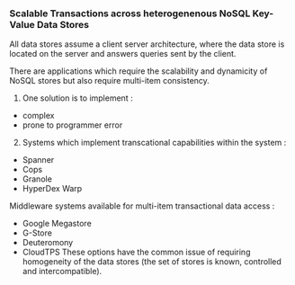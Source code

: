 ### Scalable Transactions across heterogenenous NoSQL Key-Value Data Stores
All data stores assume a client server architecture, where the data store is located on the server and answers queries
sent by the client.

There are applications which require the scalability and dynamicity of NoSQL stores but also require multi-item consistency.

1) One solution is to implement :
 - complex
 - prone to programmer error 

2) Systems which implement transcational capabilities within the system :
 - Spanner
 - Cops
 - Granole
 - HyperDex Warp 

Middleware systems available for multi-item transactional data access :
 - Google Megastore
 - G-Store
 - Deuteromony
 - CloudTPS
 These options have the common issue of requiring homogeneity of the data stores (the set of stores
is known, controlled and intercompatible).